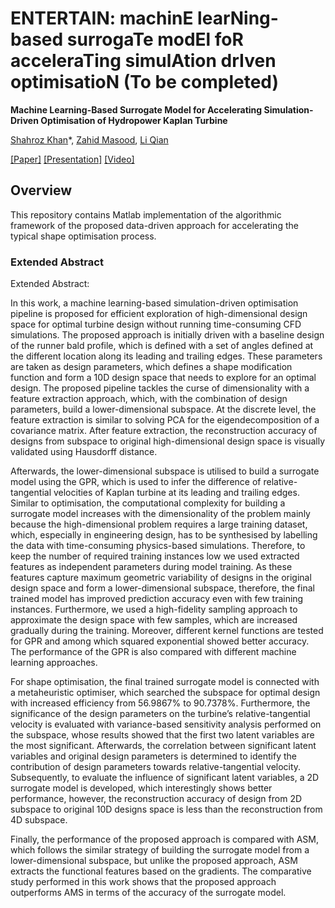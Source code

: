 # ENTERTAIN: machinE learNing-based surrogaTe modEl foR acceleraTing simulAtion drIven optimisatioN (To be completed) 


**Machine Learning-Based Surrogate Model for Accelerating Simulation-Driven Optimisation of Hydropower Kaplan Turbine**

[Shahroz Khan](https://www.shahrozkhan.info/)\*, [Zahid Masood](), [Li Qian]()

[[Paper]](-) [[Presentation]](-) [[Video]](-)


## Overview

This repository contains Matlab implementation of the algorithmic framework of the proposed data-driven approach for accelerating the typical shape optimisation process. 

### Extended Abstract
Extended Abstract:

In this work, a machine learning-based simulation-driven optimisation pipeline is proposed for efficient exploration of high-dimensional design space for optimal turbine design without running time-consuming CFD simulations. The proposed approach is initially driven with a baseline design of the runner bald profile, which is defined with a set of angles defined at the different location along its leading and trailing edges. These parameters are taken as design parameters, which defines a shape modification function and form a 10D design space that needs to explore for an optimal design. The proposed pipeline tackles the curse of dimensionality with a feature extraction approach, which, with the combination of design parameters, build a lower-dimensional subspace. At the discrete level, the feature extraction is similar to solving PCA for the eigendecomposition of a covariance matrix. After feature extraction, the reconstruction accuracy of designs from subspace to original high-dimensional design space is visually validated using Hausdorff distance.
 
Afterwards, the lower-dimensional subspace is utilised to build a surrogate model using the GPR, which is used to infer the difference of relative-tangential velocities of Kaplan turbine at its leading and trailing edges.  Similar to optimisation, the computational complexity for building a surrogate model increases with the dimensionality of the problem mainly because the high-dimensional problem requires a large training dataset, which, especially in engineering design, has to be synthesised by labelling the data with time-consuming physics-based simulations. Therefore, to keep the number of required training instances low we used extracted features as independent parameters during model training. As these features capture maximum geometric variability of designs in the original design space and form a lower-dimensional subspace, therefore, the final trained model has improved prediction accuracy even with few training instances. Furthermore, we used a high-fidelity sampling approach to approximate the design space with few samples, which are increased gradually during the training. Moreover, different kernel functions are tested for GPR and among which squared exponential showed better accuracy. The performance of the GPR is also compared with different machine learning approaches. 
    
For shape optimisation, the final trained surrogate model is connected with a metaheuristic optimiser, which searched the subspace for optimal design with increased efficiency from 56.9867\% to 90.7378\%.  Furthermore, the significance of the design parameters on the turbine’s relative-tangential velocity is evaluated with variance-based sensitivity analysis performed on the subspace, whose results showed that the first two latent variables are the most significant. Afterwards, the correlation between significant latent variables and original design parameters is determined to identify the contribution of design parameters towards relative-tangential velocity. Subsequently, to evaluate the influence of significant latent variables, a 2D surrogate model is developed, which interestingly shows better performance, however, the reconstruction accuracy of design from 2D subspace to original 10D designs space is less than the reconstruction from 4D subspace. 

Finally, the performance of the proposed approach is compared with ASM, which follows the similar strategy of building the surrogate model from a lower-dimensional subspace, but unlike the proposed approach, ASM extracts the functional features based on the gradients. The comparative study performed in this work shows that the proposed approach outperforms AMS in terms of the accuracy of the surrogate model. 

